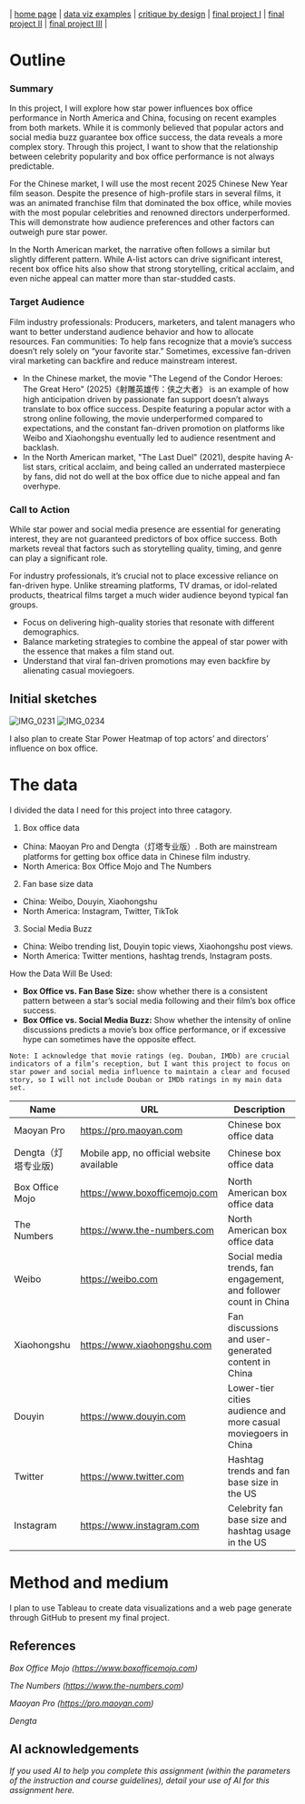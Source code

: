 | [home page](https://yinqinw.github.io/yinqin-portfolio-templates) | [data viz examples](dataviz-examples) | [critique by design](https://yinqinw.github.io/yinqin-portfolio-templates/critique-by-design) | [final project I](https://yinqinw.github.io/yinqin-portfolio-templates/final-project-part-one) | [final project II](final-project-part-two) | [final project III](final-project-part-three) |


# Outline
### Summary
In this project, I will explore how star power influences box office performance in North America and China, focusing on recent examples from both markets. While it is commonly believed that popular actors and social media buzz guarantee box office success, the data reveals a more complex story. Through this project, I want to show that the relationship between celebrity popularity and box office performance is not always predictable.

For the Chinese market, I will use the most recent 2025 Chinese New Year film season. Despite the presence of high-profile stars in several films, it was an animated franchise film that dominated the box office, while movies with the most popular celebrities and renowned directors underperformed. This will demonstrate how audience preferences and other factors can outweigh pure star power.

In the North American market, the narrative often follows a similar but slightly different pattern. While A-list actors can drive significant interest, recent box office hits also show that strong storytelling, critical acclaim, and even niche appeal can matter more than star-studded casts. 
### Target Audience
Film industry professionals: Producers, marketers, and talent managers who want to better understand audience behavior and how to allocate resources.
Fan communities: To help fans recognize that a movie’s success doesn’t rely solely on “your favorite star.” Sometimes, excessive fan-driven viral marketing can backfire and reduce mainstream interest.
- In the Chinese market, the movie "The Legend of the Condor Heroes: The Great Hero" (2025)《射雕英雄传：侠之大者》 is an example of how high anticipation driven by passionate fan support doesn’t always translate to box office success. Despite featuring a popular actor with a strong online following, the movie underperformed compared to expectations, and the constant fan-driven promotion on platforms like Weibo and Xiaohongshu eventually led to audience resentment and backlash.
- In the North American market, "The Last Duel" (2021), despite having A-list stars, critical acclaim, and being called an underrated masterpiece by fans, did not do well at the box office due to niche appeal and fan overhype.
### Call to Action
While star power and social media presence are essential for generating interest, they are not guaranteed predictors of box office success. Both markets reveal that factors such as storytelling quality, timing, and genre can play a significant role.

For industry professionals, it’s crucial not to place excessive reliance on fan-driven hype. Unlike streaming platforms, TV dramas, or idol-related products, theatrical films target a much wider audience beyond typical fan groups.
- Focus on delivering high-quality stories that resonate with different demographics.
- Balance marketing strategies to combine the appeal of star power with the essence that makes a film stand out.
- Understand that viral fan-driven promotions may even backfire by alienating casual moviegoers.

## Initial sketches
  
![IMG_0231](https://github.com/user-attachments/assets/082f90e5-4a58-4de0-ace5-ebc9aad39c75)
![IMG_0234](https://github.com/user-attachments/assets/c14f4ea7-aa89-47d7-a276-a5846aad9456)

I also plan to create Star Power Heatmap of top actors’ and directors’ influence on box office.

# The data

I divided the data I need for this project into three catagory.
1. Box office data
- China: Maoyan Pro and Dengta（灯塔专业版）. Both are mainstream platforms for getting box office data in Chinese film industry.
- North America: Box Office Mojo and The Numbers
2. Fan base size data
- China: Weibo, Douyin, Xiaohongshu
- North America: Instagram, Twitter, TikTok
3. Social Media Buzz
- China:  Weibo trending list, Douyin topic views, Xiaohongshu post views.
- North America: Twitter mentions, hashtag trends, Instagram posts.

How the Data Will Be Used:
- **Box Office vs. Fan Base Size:** show whether there is a consistent pattern between a star’s social media following and their film’s box office success.
- **Box Office vs. Social Media Buzz:** Show whether the intensity of online discussions predicts a movie’s box office performance, or if excessive hype can sometimes have the opposite effect.

`Note: I acknowledge that movie ratings (eg. Douban, IMDb) are crucial indicators of a film’s reception, but I want this project to focus on star power and social media influence to maintain a clear and focused story, so I will not include Douban or IMDb ratings in my main data set.`

| Name | URL | Description |
|------|-----|-------------|
| Maoyan Pro | https://pro.maoyan.com |Chinese box office data|
| Dengta（灯塔专业版)| Mobile app, no official website available|Chinese box office data|
| Box Office Mojo| https://www.boxofficemojo.com| North American box office data|
| The Numbers| https://www.the-numbers.com | North American box office data|
| Weibo| https://weibo.com |Social media trends, fan engagement, and follower count in China|
|Xiaohongshu| https://www.xiaohongshu.com |Fan discussions and user-generated content in China|
|Douyin| https://www.douyin.com |Lower-tier cities audience and more casual moviegoers in China|
|Twitter| https://www.twitter.com |Hashtag trends and fan base size in the US|
|Instagram| https://www.instagram.com |Celebrity fan base size and hashtag usage in the US|


# Method and medium
I plan to use Tableau to create data visualizations and a web page generate through GitHub to present my final project.

## References
_Box Office Mojo (https://www.boxofficemojo.com)_

_The Numbers (https://www.the-numbers.com)_

_Maoyan Pro (https://pro.maoyan.com)_

_Dengta_

## AI acknowledgements
_If you used AI to help you complete this assignment (within the parameters of the instruction and course guidelines), detail your use of AI for this assignment here._

